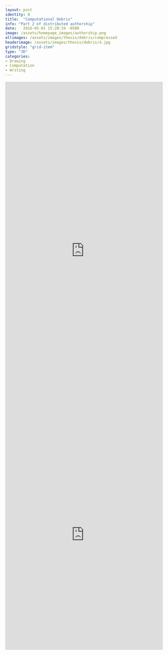 ```yaml
---
layout: post
identity: 0
title:  "Computational Debris"
info: "Part 2 of distributed authorship"
date:   2016-05-01 15:20:19 -0500
image: /assets/homepage_images/authorship.png
allimages: /assets/images/thesis/debris/compressed
headerimage: /assets/images/thesis/debris/4.jpg
gridstyle: "grid-item"
type: "3D"
categories:
- Drawing
- Computation
- Writing
---
```




<iframe width="100%" height="1080px" src="https://www.yumpu.com/en/embed/view/t3GU6hZnNPq7V4lS" frameborder="0" allowfullscreen="true"  allowtransparency="true"></iframe>

<iframe width="100%" height="738px" src="https://www.yumpu.com/en/embed/view/lRy7QvI10OieWxG5" frameborder="0" allowfullscreen="true"  allowtransparency="true"></iframe>
